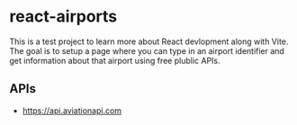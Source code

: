 # react-airports

This is a test project to learn more about React devlopment along with Vite. The goal is to setup a page where you can type in an airport identifier and get information about that airport using free plublic APIs.

## APIs
- https://api.aviationapi.com